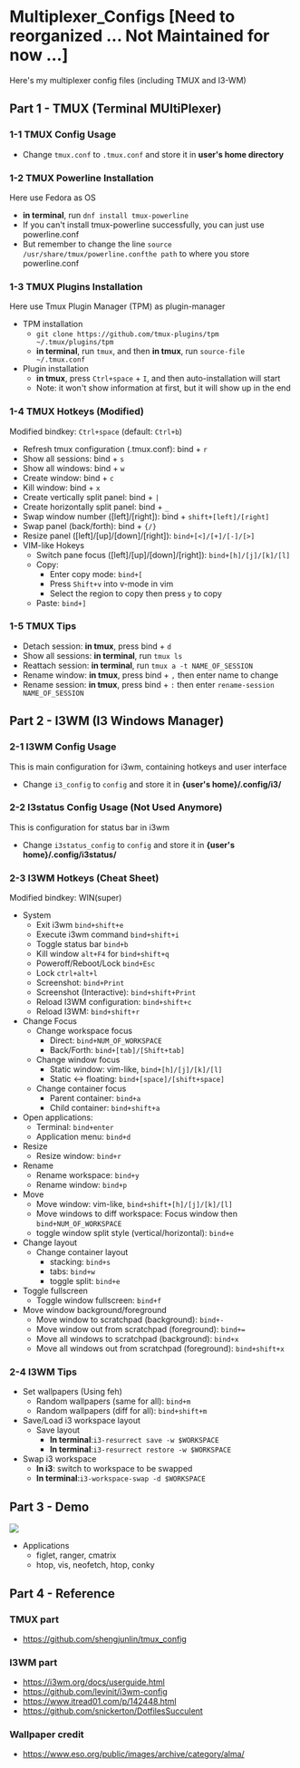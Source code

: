 # Multiplexer_Configs [Need to reorganized ... Not Maintained for now ...]
Here's my multiplexer config files (including TMUX and I3-WM)
## Part 1 - TMUX (Terminal MUltiPlexer)
### 1-1 TMUX Config Usage
- Change ```tmux.conf``` to ```.tmux.conf``` and store it in __user's home directory__
### 1-2 TMUX Powerline Installation
Here use Fedora as OS
- __in terminal__, run ```dnf install tmux-powerline```
- If you can't install tmux-powerline successfully, you can just use powerline.conf
- But remember to change the line ```source /usr/share/tmux/powerline.confthe path``` to where you store powerline.conf
### 1-3 TMUX Plugins Installation
Here use Tmux Plugin Manager (TPM) as plugin-manager
- TPM installation
  - ```git clone https://github.com/tmux-plugins/tpm ~/.tmux/plugins/tpm```
  - __in terminal__, run ```tmux```, and then __in tmux__, run ```source-file ~/.tmux.conf```
- Plugin installation
  - __in tmux__, press ```Ctrl+space``` + ```I```, and then auto-installation will start
  - Note: it won't show information at first, but it will show up in the end
### 1-4 TMUX Hotkeys (Modified)
Modified bindkey: ```Ctrl+space``` (default: ```Ctrl+b```)
- Refresh tmux configuration (.tmux.conf): bind + ```r```
- Show all sessions: bind + ```s```
- Show all windows: bind + ```w```
- Create window: bind + ```c```
- Kill window: bind + ```x```
- Create vertically split panel: bind + ```|```
- Create horizontally split panel: bind + ```_```
- Swap window number ([left]/[right]): bind + ```shift+[left]/[right]```
- Swap panel (back/forth): bind + ```{/}```
- Resize panel ([left]/[up]/[down]/[right]): ```bind+[<]/[+]/[-]/[>]```
- VIM-like Hokeys
  - Switch pane focus ([left]/[up]/[down]/[right]): ```bind+[h]/[j]/[k]/[l]```
  - Copy:
    - Enter copy mode: ```bind+[```
    - Press ```Shift+v``` into v-mode in vim
    - Select the region to copy then press ```y``` to copy
  - Paste: ```bind+]```
### 1-5 TMUX Tips
- Detach session: __in tmux__, press bind + ```d```
- Show all sessions: __in terminal__, run ```tmux ls```
- Reattach session: __in terminal__, run ```tmux a -t NAME_OF_SESSION```
- Rename window: __in tmux__, press bind + ```,``` then enter name to change
- Rename session: __in tmux__, press bind + ```:``` then enter ```rename-session NAME_OF_SESSION```

## Part 2 - I3WM (I3 Windows Manager)
### 2-1 I3WM Config Usage
This is main configuration for i3wm, containing hotkeys and user interface
- Change ```i3_config``` to ```config``` and store it in __{user's home}/.config/i3/__
### 2-2 I3status Config Usage (Not Used Anymore)
This is configuration for status bar in i3wm
- Change ```i3status_config``` to ```config``` and store it in __{user's home}/.config/i3status/__
### 2-3 I3WM Hotkeys (Cheat Sheet)
Modified bindkey: WIN(super)
- System
  - Exit i3wm ```bind+shift+e```
  - Execute i3wm command ```bind+shift+i```
  - Toggle status bar ```bind+b```
  - Kill window ```alt+F4``` for ```bind+shift+q```
  - Poweroff/Reboot/Lock ```bind+Esc```
  - Lock ```ctrl+alt+l```
  - Screenshot: ```bind+Print```
  - Screenshot (Interactive): ```bind+shift+Print```
  - Reload I3WM configuration: ```bind+shift+c```
  - Reload I3WM: ```bind+shift+r```
- Change Focus
  - Change workspace focus
    - Direct: ```bind+NUM_OF_WORKSPACE```
    - Back/Forth: ```bind+[tab]/[Shift+tab]```
  - Change window focus
    - Static window: vim-like, ```bind+[h]/[j]/[k]/[l]```
    - Static <-> floating: ```bind+[space]/[shift+space]```
  - Change container focus
    - Parent container: ```bind+a```
    - Child container: ```bind+shift+a```
- Open applications:
  - Terminal: ```bind+enter```
  - Application menu: ```bind+d```
- Resize
  - Resize window: ```bind+r```
- Rename
  - Rename workspace: ```bind+y```
  - Rename window: ```bind+p```
- Move
  - Move window: vim-like, ```bind+shift+[h]/[j]/[k]/[l]```
  - Move windows to diff workspace: Focus window then ```bind+NUM_OF_WORKSPACE```
  - toggle window split style (vertical/horizontal): ```bind+e```
- Change layout
  - Change container layout
    - stacking: ```bind+s```
    - tabs: ```bind+w```
    - toggle split: ```bind+e```
- Toggle fullscreen
  - Toggle window fullscreen: ```bind+f```
- Move window background/foreground
  - Move window to scratchpad (background): ```bind+-```
  - Move window out from scratchpad (foreground): ```bind+=```
  - Move all windows to scratchpad (background): ```bind+x```
  - Move all windows out from scratchpad (foreground): ```bind+shift+x```
### 2-4 I3WM Tips
- Set wallpapers (Using feh)
  - Random wallpapers (same for all): ```bind+m```
  - Random wallpapers (diff for all): ```bind+shift+m```
- Save/Load i3 workspace layout
  - Save layout
    - __In terminal__:```i3-resurrect save -w $WORKSPACE```
    - __In terminal__:```i3-resurrect restore -w $WORKSPACE```
- Swap i3 workspace
  - __In i3__: switch to workspace to be swapped
  - __In terminal__:```i3-workspace-swap -d $WORKSPACE```
## Part 3 - Demo
<img src='./i3_demo.png'></img>
- Applications
  - figlet, ranger, cmatrix
  - htop, vis, neofetch, htop, conky
## Part 4 - Reference
### TMUX part
- https://github.com/shengjunlin/tmux_config
### I3WM part
- https://i3wm.org/docs/userguide.html
- https://github.com/levinit/i3wm-config
- https://www.itread01.com/p/142448.html
- https://github.com/snickerton/DotfilesSucculent
### Wallpaper credit
- https://www.eso.org/public/images/archive/category/alma/

